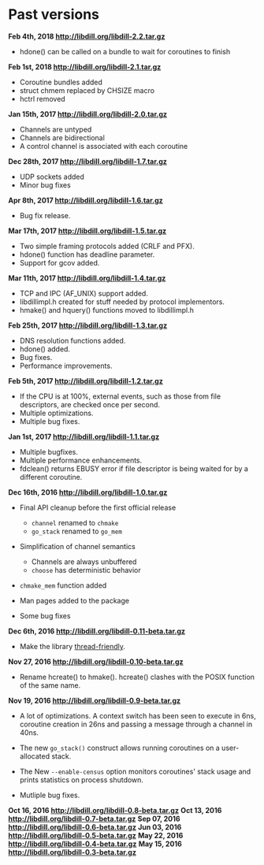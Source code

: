 
# Past versions

**Feb 4th, 2018 <http://libdill.org/libdill-2.2.tar.gz>**

* hdone() can be called on a bundle to wait for coroutines to finish

**Feb 1st, 2018 <http://libdill.org/libdill-2.1.tar.gz>**

* Coroutine bundles added
* struct chmem replaced by CHSIZE macro
* hctrl removed

**Jan 15th, 2017 <http://libdill.org/libdill-2.0.tar.gz>**

* Channels are untyped
* Channels are bidirectional
* A control channel is associated with each coroutine

**Dec 28th, 2017 <http://libdill.org/libdill-1.7.tar.gz>**

* UDP sockets added
* Minor bug fixes

**Apr 8th, 2017 <http://libdill.org/libdill-1.6.tar.gz>**

* Bug fix release.

**Mar 17th, 2017 <http://libdill.org/libdill-1.5.tar.gz>**

* Two simple framing protocols added (CRLF and PFX).
* hdone() function has deadline parameter.
* Support for gcov added.

**Mar 11th, 2017 <http://libdill.org/libdill-1.4.tar.gz>**

* TCP and IPC (AF_UNIX) support added.
* libdillimpl.h created for stuff needed by protocol implementors.
* hmake() and hquery() functions moved to libdillimpl.h

**Feb 25th, 2017 <http://libdill.org/libdill-1.3.tar.gz>**

* DNS resolution functions added.
* hdone() added.
* Bug fixes.
* Performance improvements.

**Feb 5th, 2017 <http://libdill.org/libdill-1.2.tar.gz>**

* If the CPU is at 100%, external events, such as those from file descriptors, are checked once per second.
* Multiple optimizations.
* Multiple bug fixes.

**Jan 1st, 2017 <http://libdill.org/libdill-1.1.tar.gz>**

* Multiple bugfixes.
* Multiple performance enhancements.
* fdclean() returns EBUSY error if file descriptor is being waited for by a different coroutine.

**Dec 16th, 2016 <http://libdill.org/libdill-1.0.tar.gz>**

* Final API cleanup before the first official release
    - `channel` renamed to `chmake`
    - `go_stack` renamed to `go_mem`

* Simplification of channel semantics
    - Channels are always unbuffered
    - `choose` has deterministic behavior

* `chmake_mem` function added

* Man pages added to the package

* Some bug fixes

**Dec 6th, 2016 <http://libdill.org/libdill-0.11-beta.tar.gz>**

* Make the library [thread-friendly](threads.html).

**Nov 27, 2016 <http://libdill.org/libdill-0.10-beta.tar.gz>**

* Rename hcreate() to hmake(). hcreate() clashes with the POSIX function of the same name.

**Nov 19, 2016 <http://libdill.org/libdill-0.9-beta.tar.gz>**

* A lot of optimizations. A context switch has been seen to execute in 6ns, coroutine creation in 26ns and passing a message through a channel in 40ns.

* The new `go_stack()` construct allows running coroutines on a user-allocated stack.

* The New `--enable-census` option monitors coroutines' stack usage and prints statistics on process shutdown.

* Mutliple bug fixes.

**Oct 16, 2016 <http://libdill.org/libdill-0.8-beta.tar.gz>**
**Oct 13, 2016 <http://libdill.org/libdill-0.7-beta.tar.gz>**
**Sep 07, 2016 <http://libdill.org/libdill-0.6-beta.tar.gz>**
**Jun 03, 2016 <http://libdill.org/libdill-0.5-beta.tar.gz>**
**May 22, 2016 <http://libdill.org/libdill-0.4-beta.tar.gz>**
**May 15, 2016 <http://libdill.org/libdill-0.3-beta.tar.gz>**

